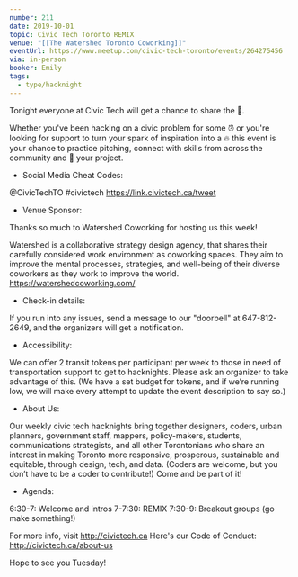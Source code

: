 ```yaml
---
number: 211
date: 2019-10-01
topic: Civic Tech Toronto REMIX
venue: "[[The Watershed Toronto Coworking]]"
eventUrl: https://www.meetup.com/civic-tech-toronto/events/264275456
via: in-person
booker: Emily
tags:
  - type/hacknight
---
```


Tonight everyone at Civic Tech will get a chance to share the 🎤.

Whether you've been hacking on a civic problem for some ⏰ or you're looking for support to turn your spark of inspiration into a 🔥 this event is your chance to practice pitching, connect with skills from across the community and 🚀 your project.

+ Social Media Cheat Codes:

@CivicTechTO \#civictech
https://link.civictech.ca/tweet

+ Venue Sponsor:

Thanks so much to Watershed Coworking for hosting us this week!

Watershed is a collaborative strategy design agency, that shares their carefully considered work environment as coworking spaces. They aim to improve the mental processes, strategies, and well-being of their diverse coworkers as they work to improve the world. https://watershedcoworking.com/

+ Check-in details:

If you run into any issues, send a message to our "doorbell" at 647-812-2649, and the organizers will get a notification.

+ Accessibility:

We can offer 2 transit tokens per participant per week to those in need of transportation support to get to hacknights. Please ask an organizer to take advantage of this. (We have a set budget for tokens, and if we’re running low, we will make every attempt to update the event description to say so.)

+ About Us:

Our weekly civic tech hacknights bring together designers, coders, urban planners, government staff, mappers, policy-makers, students, communications strategists, and all other Torontonians who share an interest in making Toronto more responsive, prosperous, sustainable and equitable, through design, tech, and data. (Coders are welcome, but you don’t have to be a coder to contribute!) Come and be part of it!

+ Agenda:

6:30-7: Welcome and intros
7-7:30: REMIX
7:30-9: Breakout groups (go make something!)

For more info, visit http://civictech.ca
Here's our Code of Conduct: http://civictech.ca/about-us

Hope to see you Tuesday!